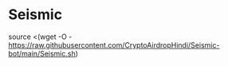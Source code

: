 # Seismic

source <(wget -O - https://raw.githubusercontent.com/CryptoAirdropHindi/Seismic-bot/main/Seismic.sh)
